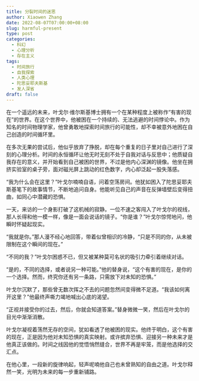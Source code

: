 ```yaml
---
title: 分裂时间的迷思
author: Xiaowen Zhang
date: 2022-08-07T07:00:00+08:00
slug: harmful-present
type: post
categories:
  - 科幻
  - 心理分析
  - 存在主义
tags:
  - 时间旅行
  - 自我探索
  - 人类心理
  - 陀思妥耶夫斯基
  - 发人深省
draft: false
---
```


在一个遥远的未来，叶戈尔·维尔斯基博士拥有一个在某种程度上被称作“有害的现在”的世界。在这个世界中，他被困在一个持续的、无法逃避的时间悖论中。作为知名的时间物理学家，他曾勇敢地探索时间旅行的可能性，却不幸被意外地困在自己创造的时间循环里。

在多次无果的尝试后，他似乎放弃了挣脱，却在每个重复的日子里对自己进行了深刻的心理分析。时间的永恒循环让他无时无刻不处于自我对话与反思中；他质疑自我存在的意义，并开始看到自己被困的世界，不过是他内心深渊的镜像。他坐在拥挤实验室的桌子旁，面对磁光屏上跳动的红色数字，内心却泛起一股失落感。

“我为什么会在这里？”叶戈尔喃喃自语，问着空荡房间。他犹如困入了陀思妥耶夫斯基笔下的故事情节，不断地追问自身。他能听见自己的声音在反弹墙壁后变得扭曲，如同心中潜藏的恐惧。

一天，来访的一个身影打破了这机械的寂静。一位不速之客闯入了叶戈尔的视线，那人长得和他一模一样，像是一面会说话的镜子。“你是谁？”叶戈尔惊愕地问，他瞬时怀疑起现实。

“我就是你。”那人漫不经心地回答，带着似曾相识的冷静，“只是不同的你，从未被限制在这个瞬间的现在。”

“不同的我？”叶戈尔困惑不已，但又被某种莫可名状的吸引力牵引着继续对话。

“是的，不同的选择，或者说另一种可能。”他的替身说，“这个有害的现在，是你的一个选择。然而，终究你还有另一条路，只需放下对未知的恐惧。”

叶戈尔沉默了，那些曾无数次挥之不去的问题忽然间变得微不足道。“我该如何离开这里？”他最终声嘶力竭地喊出心底的渴望。

“正视并接受你的过去，然后，你就会知道答案。”替身微微一笑，然后在叶戈尔的目光中渐渐消散。

叶戈尔凝视着荡然无存的空间，犹如看透了他被困的现实。他终于明白，这个有害的现在，正是因为他对未知恐惧的真实映射。或许摈弃恐惧、迎接另一种未来才是他真正该做的。时间之线因他的觉悟悄然缝合，世界不再是牢笼，而是他选择的交汇点。

在他心里，一段新的旋律响起，轻声呢喃他自己也未曾熟知的自由之道。叶戈尔释然一笑，光明为未来的每一步重新铺路。